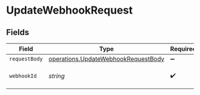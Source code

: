 # UpdateWebhookRequest


## Fields

| Field                                                                                             | Type                                                                                              | Required                                                                                          | Description                                                                                       |
| ------------------------------------------------------------------------------------------------- | ------------------------------------------------------------------------------------------------- | ------------------------------------------------------------------------------------------------- | ------------------------------------------------------------------------------------------------- |
| `requestBody`                                                                                     | [operations.UpdateWebhookRequestBody](../../../sdk/models/operations/updatewebhookrequestbody.md) | :heavy_minus_sign:                                                                                | N/A                                                                                               |
| `webhookId`                                                                                       | *string*                                                                                          | :heavy_check_mark:                                                                                | ID of the webhook (UUID)                                                                          |